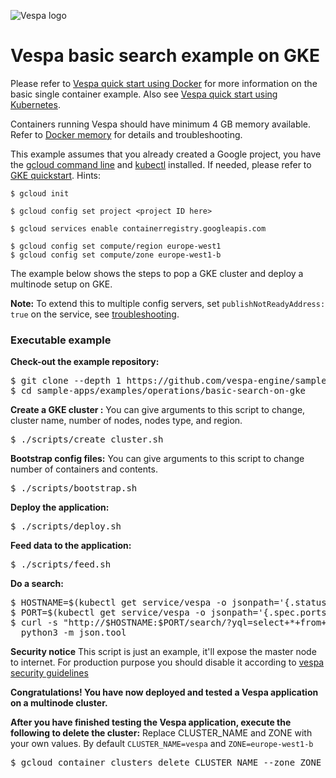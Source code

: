 
<!-- Copyright Yahoo. Licensed under the terms of the Apache 2.0 license. See LICENSE in the project root. -->

![Vespa logo](https://vespa.ai/assets/vespa-logo-color.png)

# Vespa basic search example on GKE

Please refer to
[Vespa quick start using Docker](https://docs.vespa.ai/en/vespa-quick-start.html)
for more information on the basic single container example.
Also see [Vespa quick start using Kubernetes](https://docs.vespa.ai/en/vespa-quick-start-kubernetes.html).

Containers running Vespa should have minimum 4 GB memory available.
Refer to [Docker memory](https://docs.vespa.ai/en/operations/docker-containers.html#memory)
for details and troubleshooting.

This example assumes that you already created a Google project,
you have the [gcloud command line](https://cloud.google.com/sdk/docs/install) and
[kubectl](https://kubernetes.io/docs/tasks/tools/) installed.
If needed, please refer to [GKE quickstart](https://cloud.google.com/kubernetes-engine/docs/deploy-app-cluster).
Hints:

```
$ gcloud init

$ gcloud config set project <project ID here>

$ gcloud services enable containerregistry.googleapis.com

$ gcloud config set compute/region europe-west1
$ gcloud config set compute/zone europe-west1-b
```

The example below shows the steps to pop a GKE cluster and deploy a multinode setup on GKE.

**Note:** To extend this to multiple config servers, set `publishNotReadyAddress: true` on the service,
see [troubleshooting](/examples/operations/README.md#troubleshooting).


### Executable example
**Check-out the example repository:**
<pre data-test="exec">
$ git clone --depth 1 https://github.com/vespa-engine/sample-apps.git
$ cd sample-apps/examples/operations/basic-search-on-gke
</pre>

**Create a GKE cluster :**
You can give arguments to this script to change, cluster name, number of nodes, nodes type, and region.
<pre data-test="exec">
$ ./scripts/create_cluster.sh
</pre>

**Bootstrap config files:**
You can give arguments to this script to change number of containers and contents.
<pre data-test="exec">
$ ./scripts/bootstrap.sh
</pre>

**Deploy the application:**
<pre data-test="exec">
$ ./scripts/deploy.sh
</pre>

**Feed data to the application:**
<pre data-test="exec">
$ ./scripts/feed.sh
</pre>
**Do a search:**
<pre data-test="exec">
$ HOSTNAME=$(kubectl get service/vespa -o jsonpath='{.status.loadBalancer.ingress[*].ip}')
$ PORT=$(kubectl get service/vespa -o jsonpath='{.spec.ports[?(@.name=="container")].port}')
$ curl -s "http://$HOSTNAME:$PORT/search/?yql=select+*+from+music+where+artist+contains+'eminem'" | \
  python3 -m json.tool
</pre>

**Security notice**
This script is just an example, it'll expose the master node to internet.
For production purpose you should disable it according to
[vespa security guidelines](https://docs.vespa.ai/en/securing-your-vespa-installation.html)

**Congratulations! You have now deployed and tested a Vespa application on a multinode cluster.**

**After you have finished testing the Vespa application, execute the following to delete the cluster:**
Replace CLUSTER_NAME and ZONE with your own values. By default `CLUSTER_NAME=vespa` and `ZONE=europe-west1-b`
<pre data-test="after">
$ gcloud container clusters delete CLUSTER_NAME --zone ZONE
</pre>
